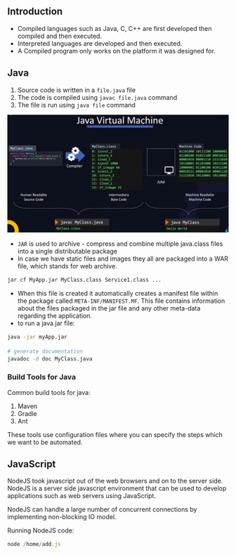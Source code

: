 ## Introduction
- Compiled languages such as Java, C, C++ are first developed then compiled and then executed.
- Interpreted languages are developed and then executed.
- A Compiled program only works on the platform it was designed for.

## Java
1. Source code is written in a `file.java` file
2. The code is compiled using `javac file.java` command
3. The file is run using `java file` command

![alt text](image-1.png)

- `JAR` is used to archive - compress and combine multiple java.class files into a single distributable package
- In case we have static files and images they all are packaged into a WAR file, which stands for web archive.

```bash
jar cf MyApp.jar MyClass.class Service1.class ...
```

- When this file is created it automatically creates a manifest file within the package called `META-INF/MANIFEST.MF`. This file contains information about the files packaged in the jar file and any other meta-data regarding the application.
- to run a java jar file:
```bash
java -jar myApp.jar

# generate documentation
javadoc -d doc MyClass.java
```

### Build Tools for Java
Common build tools for java:
1. Maven
2. Gradle
3. Ant

These tools use configuration files where you can specify the steps which we want to be automated.

## JavaScript
NodeJS took javascript out of the web browsers and on to the server side. NodeJS is a server side javascript environment that can be used to develop applications such as web servers using JavaScript.

NodeJS can handle a large number of concurrent connections by implementing non-blocking IO model.   

Running NodeJS code:
```javascript
node /home/add.js
```